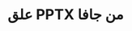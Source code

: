 ---
############################# Static ############################
layout: "auto-gen-annotation"

############################# Head ############################
head_title: "Java PPTX Annotation API Annotate in C #"
head_description: "Java API لإنشاء أنواع التعليقات التوضيحية الشائعة والتعليق عليها من PPTX وتنسيقات ملفات الصور والرسومات والمستندات."

############################# Header ############################
title: "علق PPTX من جافا"
description: ""
bg_image: "https://cms.admin.containerize.com/templates/aspose/App_Themes/V3/images/bg/header1.png"
bg_overlay: false
button:
    enable: true
    icon: "fas fa-arrow-down"
    label: "تحميل النسخة التجريبية المجانية"
    link: "https://downloads.groupdocs.com/annotation/java"

############################# About ############################
about:
    enable: true
    title: "حول GroupDocs.Annotation for Java API"
    content: |
        GroupDocs.Annotation for Java API هي مكتبة تسمح لك بإضافة التعليقات التوضيحية إلى PDF و Word والمستندات الأخرى على Mac أو Windows أو Ubuntu. [GroupDocs.Annotation for Java] (/ annotation / java) هي واجهة برمجة تطبيقات Java أصلية لإدارة التعليقات التوضيحية مع دعم شامل لإنشاء التعليقات التوضيحية وإضافتها وتحريرها وحذفها واستخراجها وتصديرها من الصور ومستندات أخرى متنوعة. القائمة الكاملة لتنسيقات المستندات المدعومة التي يمكن أن تراها في هذه [الصفحة] (https://docs.groupdocs.com/annotation/java/supported-document-formats/).
        تتيح لك هذه المكتبة العمل ليس فقط مع مستند PPTX ولكن أيضًا مع العديد من أنواع المستندات الأخرى مثل Word و Excel و PowerPoint ورسائل البريد الإلكتروني في Outlook و Visio و Adobe و OpenDocument و OpenOffice و Photoshop و AutoCad وغيرها الكثير.
        تسمح لك GroupDocs.Annotation for Java API بإنشاء وإضافة ملاحظات جديدة وتحرير التعليقات التوضيحية واستخراج التعليقات والتعليقات التوضيحية وإزالتها من المستندات. تدعم المكتبة 13 نوعًا مختلفًا من التعليقات التوضيحية ، بما في ذلك Text و Polyline و Area و Underline و Point و Watermark و Arrow و Ellipse واستبدال النص والمسافة وحقل النص وتحرير الموارد في PDF و HTML ومستندات Microsoft Word وجداول البيانات والمخططات والعروض التقديمية ، الرسومات والصور والعديد من تنسيقات الملفات الأخرى.
        يوضح المثال (يرجى الاطلاع أدناه) العمل مع مستند PPTX ، في هذا المثال يمكنك رؤية الخطوات الرئيسية لكيفية العمل مع GroupDocs.Annotation: إعداد ترخيص ، افتح المستند الذي تريد العمل معه ، وإنشاء التعليق التوضيحي وإضافة كائنات البيانات لتعيين خصائص التعليقات التوضيحية وفقًا لمتطلباتك وحفظ النتيجة في المكان المطلوب. يمكنك أيضًا إلقاء نظرة أكثر تفصيلاً على الميزات المدعومة على github [صفحة] (https://github.com/groupdocs-annotation/GroupDocs.Annotation-for-Java) ، أو في منتجنا [التوثيق] (https: //docs.groupdocs.com/annotation/java/getting-started/).

############################# Steps ############################
howTo_Add:
steps_Add:
    enable: true
    title_left: "خطوات إضافة التعليقات التوضيحية إلى PPTX في Java"
    content_left: |
        [GroupDocs.Annotation](/annotation/java/) يُسهل على مطوري Java إضافة أنواع مختلفة من التعليقات التوضيحية إلى ملفات PPTX داخل أي تطبيق قائم على Java عن طريق تنفيذ بضع خطوات سهلة.
        *   إنشاء كائنات الرد مع التعليق والتاريخ.
        *   إنشاء كائن AreaAnnotation ، وتعيين خيارات المنطقة وإضافة الردود.
        *   إنشاء كائن التعليق التوضيحي وإضافة تعليق توضيحي للمنطقة.
        *   حفظ ملف الإخراج.
    title_right: "متطلبات النظام"
    content_right: |
        GroupDocs.Annotation for Java APIs مدعومة على جميع الأنظمة الأساسية وأنظمة التشغيل الرئيسية. قبل تنفيذ الكود أدناه ، يرجى التأكد من تثبيت المتطلبات الأساسية التالية على نظامك.
        *   أنظمة التشغيل: مايكروسوفت ويندوز ، لينوكس ، ماك
        *   بيئة التطوير: NetBeans ، Intellij IDEA ، Eclipse إلخ
        *   Java Runtime Environment: Java 7 (1.7) وما فوق
        *   احصل على أحدث إصدار من GroupDocs.Annotation for Java من [GroupDocs Artifact Repository] (https://repository.groupdocs.com/webapp/#/artifacts/browse/tree/General/repo/com/groupdocs/groupdocs-annotation)

############################# Preview ############################
preview_Add:
    enable: true
    title: معاينة الشرح وعينة التعليمات البرمجية
    content: |
        ![Annotation preview image](https://docs.groupdocs.com/annotation/java/images/add-area-annotation.png)
    code: |
        ```java
        // Create an instance of Reply class and add comments
        Reply firstReply = new Reply();
        firstReply.setComment("First comment");
        firstReply.setRepliedOn(Calendar.getInstance().getTime());
        
        Reply secondReply = new Reply();
        secondReply.setComment("Second comment");
        secondReply.setRepliedOn(Calendar.getInstance().getTime());
        
        List<Reply> replies = new ArrayList<Reply>();
        replies.add(firstReply);
        replies.add(secondReply);
        
        // Create an instance of AreaAnnotation class and set options
        AreaAnnotation area = new AreaAnnotation();
        area.setBackgroundColor(65535);
        area.setBox(new Rectangle(100, 100, 100, 100));
        area.setCreatedOn(Calendar.getInstance().getTime());
        area.setMessage("This is area annotation");
        area.setOpacity(0.7);
        area.setPageNumber(0);
        area.setPenColor(65535);
        area.setPenStyle(PenStyle.Dot);
        area.setPenWidth((byte) 3);
        area.setReplies(replies);
        
        // Create an instance of Annotator class
        Annotator annotator = new Annotator("input.bmp");
        
        // Add annotation
        annotator.add(area);
        
        // Save to file
        annotator.save("output.bmp");
        annotator.dispose();
        ```

############################# Steps ############################
howTo_Remove:
steps_Remove:
    enable: true
    title_left: "خطوات إزالة التعليقات التوضيحية من PPTX في Java"
    content_left: |
        [GroupDocs.Annotation](/annotation/java/) يسهل على مطوري Java إزالة تفاصيل التعليقات التوضيحية من ملفات PPTX داخل أي تطبيق مستند إلى Java عن طريق تنفيذ بضع خطوات سهلة.
        *   إنشاء كائنات الرد مع التعليق والتاريخ.
        *   إنشاء كائن SaveOptions وتعيين AnnotationTypes = AnnotationType.None.
        *   استدعاء طريقة حفظ مع مسار المستند الناتج أو دفق وكائن SaveOptions.

############################# Preview ############################
preview_Remove:
    enable: true
    code: |
        ```java
        // Create an instance of Annotator class 
        Annotator annotator = new Annotator("C://input.bmp");

        // Remove annotation by set type None 
        SaveOptions saveOptions = new SaveOptions();
        saveOptions.setAnnotationTypes(AnnotationType.None);

        // Save annotation to output file
        annotator.save("C://output.bmp", saveOptions);
        annotator.dispose();
        ```

############################# Steps ############################
howTo_Edit:
steps_Edit:
    enable: true
    title_left: "خطوات تحرير التعليقات التوضيحية من PPTX في Java"
    content_left: |
        [GroupDocs.Annotation](/annotation/java/) يسهل على مطوري Java تحديث خصائص التعليقات التوضيحية المتنوعة من ملفات PPTX داخل أي تطبيق قائم على Java عن طريق تنفيذ بضع خطوات سهلة.
        *   إنشاء كائن Annotator مع مسار مستند الإدخال أو دفق مع LoadOptions تم إنشاء مثيل له مع ImportAnnotations = true.
        *   قم بإنشاء بعض تنفيذ AnnotationBase وقم بتعيين معرف التعليقات التوضيحية الموجودة (إذا لم يتم العثور على التعليق التوضيحي بهذا المعرف ، فلن يتم تغيير أي شيء) أو قائمة مسار التعليقات التوضيحية (ستتم إزالة جميع التعليقات التوضيحية الموجودة).
        *   طريقة تحديث المكالمة لكائن Annotator مع التعليقات التوضيحية التي تم تمريرها.
        *   استدعاء طريقة حفظ مع مسار المستند الناتج أو دفق وكائن SaveOptions.

############################# Preview ############################
preview_Edit:
    enable: true
    code: |
        ```java
        String outputPath = "UpdateAnnotation.bmp";

        // Create an instance of Annotator class
        Annotator annotator = new Annotator("input.bmp");
        
        // Create an instance of Reply class for first example and add comments
        Reply reply1 = new Reply();
        reply1.setComment("Original first comment");
        reply1.setRepliedOn(Calendar.getInstance().getTime());
        
        Reply reply2 = new Reply();
        reply2.setComment("Original second comment");
        reply2.setRepliedOn(Calendar.getInstance().getTime());
        
        java.util.List replies = new ArrayList();
        replies.add(reply1);
        replies.add(reply2);
        
        // Create an instance of AreaAnnotation class and set options
        AreaAnnotation original = new AreaAnnotation();
        original.setId(1);
        original.setBackgroundColor(65535);
        original.setBox(new Rectangle(100, 100, 100, 100));
        original.setCreatedOn(Calendar.getInstance().getTime());
        original.setMessage("This is original annotation");
        original.setReplies(replies);
        
        // Add original annotation
        annotator.add(original);
        annotator.save(outputPath);
        annotator.dispose();
        
        LoadOptions loadOptions = new LoadOptions();
        
        // Open annotated document
        Annotator annotator1 = new Annotator(outputPath, loadOptions);
        
        // Create an instance of Reply class for update first example
        Reply reply3 = new Reply();
        reply3.setComment("Updated first comment");
        reply3.setRepliedOn(Calendar.getInstance().getTime());
        
        Reply reply4 = new Reply();
        reply4.setComment("Updated second comment");
        reply4.setRepliedOn(Calendar.getInstance().getTime());
        
        java.util.List replies1 = new ArrayList();
        replies1.add(reply3);
        replies1.add(reply4);

        // Suggest we want change some properties of existed annotation
        AreaAnnotation updated = new AreaAnnotation();
        updated.setId(1);
        updated.setBackgroundColor(255);
        updated.setBox(new Rectangle(0, 0, 50, 200));
        updated.setCreatedOn(Calendar.getInstance().getTime());
        updated.setMessage("This is updated annotation");
        updated.setReplies(replies1);
        
        // Update and save annotation
        annotator1.update(updated);
        annotator1.save(outputPath);
        annotator1.dispose();
        ```

############################# Steps ############################
howTo_Extract:
steps_Extract:
    enable: true
    title_left: "خطوات استخراج التعليقات التوضيحية من PPTX في Java"
    content_left: |
        [GroupDocs.Annotation](/annotation/java/) يُسهل على مطوري Java كتابة التعليقات التوضيحية على المستندات واستخراج معلومات التعليقات التوضيحية من ملفات PPTX داخل أي تطبيق مستند إلى Java عن طريق تنفيذ بضع خطوات سهلة.
        *   إنشاء كائنات الرد مع التعليق والتاريخ.
        *   إنشاء كائن LoadOptions واستدعاء SetImportAnnotations باستخدام وسيطة صحيحة.
        *   تحديد متغير مع نوع القائمة.
        *   استدعاء طريقة الحصول وإرجاع النتيجة إلى المتغير أعلاه.

############################# Preview ############################
preview_Extract:
    enable: true
    code: |
        ```java
        // For using this example input file ("annotated.bmp") must be with annotations
        LoadOptions loadOptions = new LoadOptions();
        
        // Create an instance of Annotator class and get annotations
        final Annotator annotator = new Annotator("annotated.bmp", loadOptions);
        List annotations = annotator.get();
        ```

############################# Demos ############################
demos:
    enable: true
    title: "العروض التوضيحية الحية لإضافة التعليقات التوضيحية إلى المستندات والصور وإزالتها وتحريرها واستخراجها"
    content: |
        قم بإضافة التعليقات التوضيحية وإزالتها وتعديلها واستخراجها إلى ملف PPTX الآن من خلال زيارة موقع ويب [GroupDocs.Annotation Live Demos] (https://products.groupdocs.app/annotation/family). يحتوي العرض التوضيحي المباشر على الفوائد التالية

############################# About Formats ############################
about_formats:
    enable: true
    format:
        # format loop
        - icon: "far fa-file-pptx"
          title: "حول تنسيق الملف PPTX"
          content: |
            الملفات ذات امتداد PPTX هي ملفات عرض تم إنشاؤها باستخدام تطبيق Microsoft PowerPoint الشهير. على عكس الإصدار السابق من تنسيق ملف العرض التقديمي PPT الذي كان ثنائيًا ، يعتمد تنسيق PPTX على تنسيق ملف العرض التقديمي XML المفتوح لبرنامج Microsoft PowerPoint. ملف العرض التقديمي عبارة عن مجموعة من الشرائح حيث يمكن أن تتكون كل شريحة من نصوص وصور وتنسيقات ورسوم متحركة ووسائط أخرى. يتم تقديم هذه الشرائح للجمهور في شكل عروض شرائح مع إعدادات عرض مخصصة.

          link: "https://docs.fileformat.com/image/pptx/"

############################# More Formats ############################
more_formats:
    enable: true
    title: "العمل مع تنسيقات المستندات الشائعة الأخرى"
    content: |
        قم بتحديث خصائص التعليقات التوضيحية من بعض تنسيقات الملفات الشائعة كما هو موضح أدناه.
    format:
        # format loop
        - name: "Annotate PDF document"
          link: "https://products.groupdocs.com/annotation/java/pdf/"
          description: "Adobe Portable Document Format"

        # format loop
        - name: "Annotate DOC document"
          link: "https://products.groupdocs.com/annotation/java/doc/"
          description: "Microsoft Word Document"

        # format loop
        - name: "Annotate DOCM document"
          link: "https://products.groupdocs.com/annotation/java/docm/"
          description: "Microsoft Word Macro-Enabled Document"

        # format loop
        - name: "Annotate DOCX document"
          link: "https://products.groupdocs.com/annotation/java/docx/"
          description: "Microsoft Word Open XML Document"

        # format loop
        - name: "Annotate DOT document"
          link: "https://products.groupdocs.com/annotation/java/dot/"
          description: "Microsoft Word Document Template"

        # format loop
        - name: "Annotate DOTX document"
          link: "https://products.groupdocs.com/annotation/java/dotx/"
          description: "Word Open XML Document Template"

        # format loop
        - name: "Annotate RTF document"
          link: "https://products.groupdocs.com/annotation/java/rtf/"
          description: "Rich Text Document"

        # format loop
        - name: "Annotate ODT document"
          link: "https://products.groupdocs.com/annotation/java/odt/"
          description: "Open Document Text"

        # format loop
        - name: "Annotate XLS document"
          link: "https://products.groupdocs.com/annotation/java/xls/"
          description: "Microsoft Excel Binary File Format"

        # format loop
        - name: "Annotate XLSX document"
          link: "https://products.groupdocs.com/annotation/java/xlsx/"
          description: "Microsoft Excel Open XML Spreadsheet"

        # format loop
        - name: "Annotate XLSM document"
          link: "https://products.groupdocs.com/annotation/java/xlsm/"
          description: "Microsoft Excel Macro-Enabled Spreadsheet"

        # format loop
        - name: "Annotate XLSB document"
          link: "https://products.groupdocs.com/annotation/java/xlsb/"
          description: "Microsoft Excel Binary Worksheet"

        # format loop
        - name: "Annotate ODS document"
          link: "https://products.groupdocs.com/annotation/java/ods/"
          description: "Open Document Spreadsheet"

        # format loop
        - name: "Annotate PPT document"
          link: "https://products.groupdocs.com/annotation/java/ppt/"
          description: "PowerPoint Presentation"

        # format loop
        - name: "Annotate PPTX document"
          link: "https://products.groupdocs.com/annotation/java/pptx/"
          description: "PowerPoint Open XML Presentation"

        # format loop
        - name: "Annotate PPSX document"
          link: "https://products.groupdocs.com/annotation/java/ppsx/"
          description: "PowerPoint Open XML Slide Show"

        # format loop
        - name: "Annotate POTM document"
          link: "https://products.groupdocs.com/annotation/java/potm/"
          description: "Microsoft PowerPoint Template"

        # format loop
        - name: "Annotate PPTM document"
          link: "https://products.groupdocs.com/annotation/java/pptm/"
          description: "Microsoft PowerPoint Presentation"

        # format loop
        - name: "Annotate PPS document"
          link: "https://products.groupdocs.com/annotation/java/pps/"
          description: "Microsoft PowerPoint 97-2003 Slide Show"

        # format loop
        - name: "Annotate ODP document"
          link: "https://products.groupdocs.com/annotation/java/odp/"
          description: "OpenDocument Presentation"

        # format loop
        - name: "Annotate HTML document"
          link: "https://products.groupdocs.com/annotation/java/html/"
          description: "HyperText Markup Language"

        # format loop
        - name: "Annotate TIFF document"
          link: "https://products.groupdocs.com/annotation/java/tiff/"
          description: "Tagged Image File Format"

        # format loop
        - name: "Annotate JPEG document"
          link: "https://products.groupdocs.com/annotation/java/jpeg/"
          description: "JPEG Image"

        # format loop
        - name: "Annotate PNG document"
          link: "https://products.groupdocs.com/annotation/java/png/"
          description: "Portable Network Graphic"

        # format loop
        - name: "Annotate EML document"
          link: "https://products.groupdocs.com/annotation/java/eml/"
          description: "E-mail Message"

        # format loop
        - name: "Annotate MSG document"
          link: "https://products.groupdocs.com/annotation/java/msg/"
          description: "Microsoft Outlook E-mail Message"

        # format loop
        - name: "Annotate VSD document"
          link: "https://products.groupdocs.com/annotation/java/vsd/"
          description: "Microsoft Visio 2003-2010 Drawing"

        # format loop
        - name: "Annotate VSDX document"
          link: "https://products.groupdocs.com/annotation/java/vsdx/"
          description: "Microsoft Visio Drawing"

        # format loop
        - name: "Annotate VSS document"
          link: "https://products.groupdocs.com/annotation/java/vss/"
          description: "Microsoft Visio 2003-2010 Stencil"

        # format loop
        - name: "Annotate VST document"
          link: "https://products.groupdocs.com/annotation/java/vst/"
          description: "Microsoft Visio 2013 Stencil"

        # format loop
        - name: "Annotate DWG document"
          link: "https://products.groupdocs.com/annotation/java/dwg/"
          description: "Autodesk Design Data Formats"

        # format loop
        - name: "Annotate DXF document"
          link: "https://products.groupdocs.com/annotation/java/dxf/"
          description: "AutoCAD Drawing Interchange"

        # format loop
        - name: "Annotate DCM document"
          link: "https://products.groupdocs.com/annotation/java/dcm/"
          description: "Digital Imaging and Communications in Medicine"

        # format loop
        - name: "Annotate WMF document"
          link: "https://products.groupdocs.com/annotation/java/wmf/"
          description: "Windows Metafile"

        # format loop
        - name: "Annotate EMF document"
          link: "https://products.groupdocs.com/annotation/java/emf/"
          description: "Enhanced Metafile Format"


############################# Back to top ###############################
back_to_top:
    enable: true
---